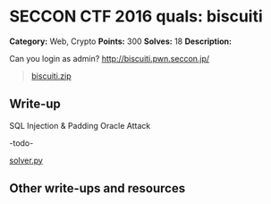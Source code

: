 # SECCON CTF 2016 quals: biscuiti

**Category:** Web, Crypto
**Points:** 300
**Solves:** 18
**Description:**

Can you login as admin?
http://biscuiti.pwn.seccon.jp/
> [biscuiti.zip](biscuiti.zip)

## Write-up
SQL Injection & Padding Oracle Attack

-todo-

[solver.py](solver.py)

## Other write-ups and resources

